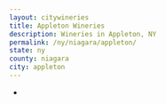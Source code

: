 ```yaml
---
layout: citywineries
title: Appleton Wineries
description: Wineries in Appleton, NY
permalink: /ny/niagara/appleton/
state: ny
county: niagara
city: appleton
---
```

-

